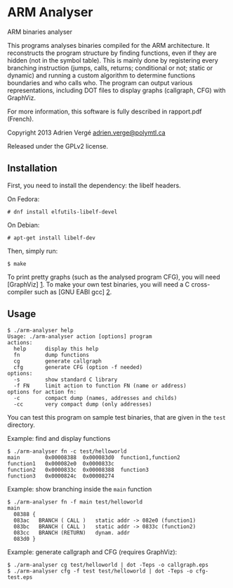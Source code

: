 ARM Analyser
============

ARM binaries analyser

This programs analyses binaries compiled for the ARM architecture. It reconstructs the program structure by finding functions, even if they are hidden (not in the symbol table).
This is mainly done by registering every branching instruction (jumps, calls, returns; conditional or not; static or dynamic) and running a custom algorithm to determine functions boundaries and who calls who.
The program can output various representations, including DOT files to display graphs (callgraph, CFG) with GraphViz.

For more information, this software is fully described in rapport.pdf (French).

Copyright 2013 Adrien Vergé <adrien.verge@polymtl.ca>

Released under the GPLv2 license.

Installation
------------

First, you need to install the dependency: the libelf headers.

On Fedora:
```
# dnf install elfutils-libelf-devel
```

On Debian:
```
# apt-get install libelf-dev
```

Then, simply run:
```
$ make
```

To print pretty graphs (such as the analysed program CFG), you will need [GraphViz] [1].
To make your own test binaries, you will need a C cross-compiler such as [GNU EABI gcc] [2].

[1]: http://www.graphviz.org/  "GraphViz"
[2]: http://gcc.gnu.org/install/specific.html  "GNU EABI gcc"

Usage
-----

```
$ ./arm-analyser help
Usage: ./arm-analyser action [options] program
actions:
  help      display this help
  fn        dump functions
  cg        generate callgraph
  cfg       generate CFG (option -f needed)
options:
  -s        show standard C library
  -f FN     limit action to function FN (name or address)
options for action fn:
  -c        compact dump (names, addresses and childs)
  -cc       very compact dump (only addresses)
```

You can test this program on sample test binaries, that are given in the `test` directory.

Example: find and display functions
```
$ ./arm-analyser fn -c test/helloworld
main        0x00008388	0x000083d0	function1,function2
function1   0x000082e0	0x0000833c
function2   0x0000833c	0x00008388	function3
function3   0x0000824c	0x00008274
```

Example: show branching inside the `main` function
```
$ ./arm-analyser fn -f main test/helloworld
main
  08388 {
  083ac   BRANCH ( CALL )   static addr -> 082e0 (function1)
  083bc   BRANCH ( CALL )   static addr -> 0833c (function2)
  083cc   BRANCH (RETURN)   dynam. addr
  083d0 }
```

Example: generate callgraph and CFG (requires GraphViz):
```
$ ./arm-analyser cg test/helloworld | dot -Teps -o callgraph.eps
$ ./arm-analyser cfg -f test test/helloworld | dot -Teps -o cfg-test.eps
```
